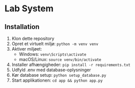 # Lab System

## Installation

1. Klon dette repository
2. Opret et virtuelt miljø: `python -m venv venv`
3. Aktiver miljøet: 
   - Windows: `venv\Scripts\activate`
   - macOS/Linux: `source venv/bin/activate`
4. Installer afhængigheder: `pip install -r requirements.txt`
5. Udfyld .env med database-oplysninger
6. Kør database setup: `python setup_database.py`
7. Start applikationen: `cd app && python app.py`
